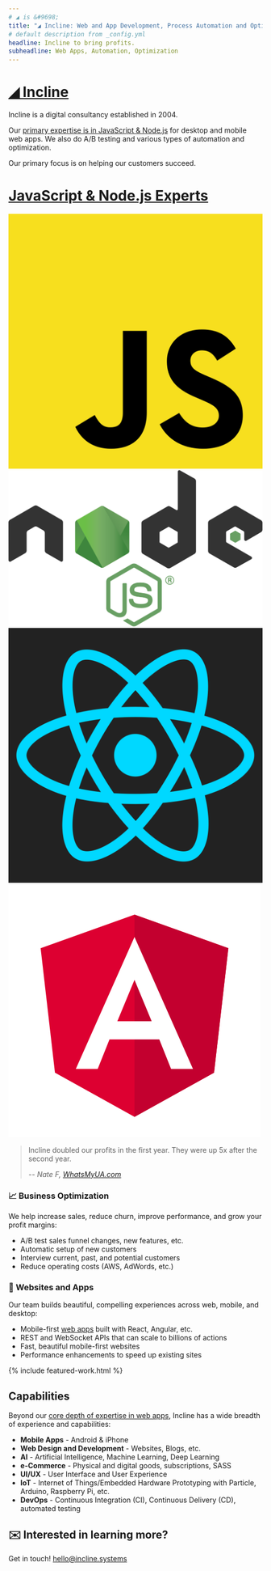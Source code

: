 ```yaml
---
# ◢ is &#9698;
title: "◢ Incline: Web and App Development, Process Automation and Optimization"
# default description from _config.yml
headline: Incline to bring profits.
subheadline: Web Apps, Automation, Optimization
---
```



<div class="row services">
<div class="col-sm" markdown="1">

# [◢ Incline](/)

Incline is a digital consultancy established in 2004.

Our [primary expertise is in JavaScript & Node.js](javascript/) for desktop and mobile web apps.
We also do A/B testing and various types of automation and optimization.

Our primary focus is on helping our customers succeed.

</div>
<div class="col-sm js-icons-home" markdown="1">

# [JavaScript & Node.js Experts](javascript/)

[![JavaScript](assets/images/javascript.svg)![Node.js](assets/images/nodejs.svg)![React](assets/images/react.svg)![Angular](assets/images/angular.svg)](javascript/)

</div>
</div>

> Incline doubled our profits in the first year. They were up 5x after the second year.
>
> <cite>-- Nate F, <a href="http://whatsmyua.com/">WhatsMyUA.com</a></cite>

<div class="row services">
<div class="col-sm" markdown="1">

### 📈 Business Optimization

We help increase sales, reduce churn, improve performance, and grow your profit margins:

* A/B test sales funnel changes, new features, etc.
* Automatic setup of new customers
* Interview current, past, and potential customers
* Reduce operating costs (AWS, AdWords, etc.)

</div>
<div class="col-sm" markdown="1">

### 📱 Websites and Apps
Our team builds beautiful, compelling experiences across web, mobile, and desktop:

* Mobile-first [web apps](javascript/) built with React, Angular, etc.
* REST and WebSocket APIs that can scale to billions of actions
* Fast, beautiful mobile-first websites
* Performance enhancements to speed up existing sites

</div>
</div>

{% include featured-work.html %}


<section class="capabilities" markdown="1">

## Capabilities

Beyond our [core depth of expertise in web apps](/javascript/), Incline has a wide breadth of experience and capabilities:

* **Mobile Apps** - Android & iPhone
* **Web Design and Development** - Websites, Blogs, etc.
* **AI** - Artificial Intelligence, Machine Learning, Deep Learning
* **e-Commerce** - Physical and digital goods, subscriptions, SASS
* **UI/UX** - User Interface and User Experience
* **IoT** - Internet of Things/Embedded Hardware Prototyping with Particle, Arduino, Raspberry Pi, etc.
* **DevOps** - Continuous Integration (CI), Continuous Delivery (CD), automated testing

</section>

## ✉️ Interested in learning more?

Get in touch! [hello@incline.systems](mailto:hello@incline.systems?subject=We're%20interested%20in%20hiring%20Incline&body=Hello%20Incline%2C%0A%0AMy%20company%20is%20%5Bname%20and%20description%20of%20your%20company%5D.%0A%0AWe%20need%20some%20help%20with%20%5Bissues%20your%20company%20is%20facing%5D.%0A%0AThanks!%0A)
